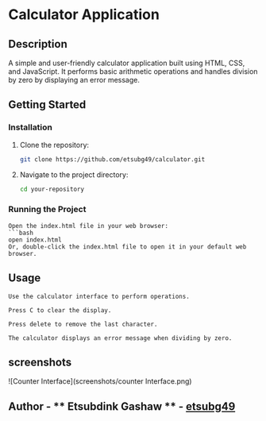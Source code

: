 # Calculator Application

## Description
A simple and user-friendly calculator application built using HTML, CSS, and JavaScript. It performs basic arithmetic operations and handles division by zero by displaying an error message.

## Getting Started

### Installation
1. Clone the repository:
   ```bash
   git clone https://github.com/etsubg49/calculator.git
2. Navigate to the project directory:
    ```bash
    cd your-repository
### Running the Project
    Open the index.html file in your web browser:
    ```bash
    open index.html
    Or, double-click the index.html file to open it in your default web browser.

## Usage
    Use the calculator interface to perform operations.

    Press C to clear the display.

    Press delete to remove the last character.

    The calculator displays an error message when dividing by zero.
## screenshots

![Counter Interface](screenshots/counter Interface.png)
## Author - ** Etsubdink Gashaw ** - [etsubg49](https://github.com/etsubg49)




